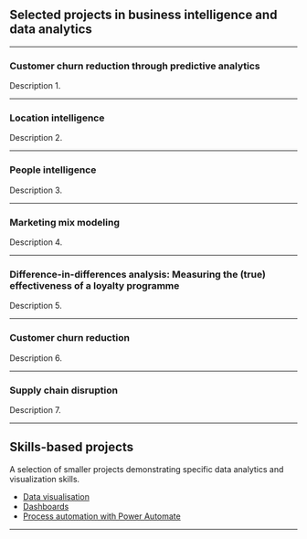 ## Selected projects in business intelligence and data analytics

---

### Customer churn reduction through predictive analytics

Description 1.

---

### Location intelligence
Description 2.

---

### People intelligence
Description 3.

---

### Marketing mix modeling
Description 4.

---

### Difference-in-differences analysis: Measuring the (true) effectiveness of a loyalty programme
Description 5.

---

### Customer churn reduction
Description 6.

---

### Supply chain disruption
Description 7.

---

## Skills-based projects
A selection of smaller projects demonstrating specific data analytics and visualization skills.

- [Data visualisation](#)
- [Dashboards](#)
- [Process automation with Power Automate](#)

---
